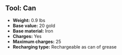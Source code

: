 ## Tool: Can

- **Weight:** 0.9 lbs
- **Base value:** 20 gold
- **Base material:** Iron
- **Charges:** Yes
- **Maximum charges:** 25
- **Recharging type:** Rechargeable as can of grease
